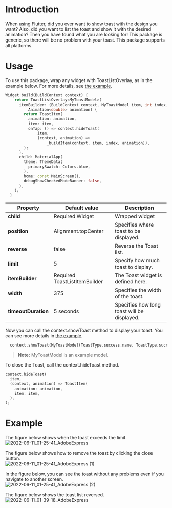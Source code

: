 #  Introduction

When using Flutter, did you ever want to show toast with the design you want? Also, did you want to list the toast and show it with the desired animation? Then you have found what you are looking for!
This package is generic, so there will be no problem with your toast.
This package supports all platforms.

#  Usage

To use this package, wrap any widget with ToastListOverlay, as in the example below. For more details, see [the example](https://github.com/bataa07/animated_toast_list/blob/develop/example/lib/sample_app.dart).
```dart
Widget build(BuildContext context) {
    return ToastListOverlay<MyToastModel>(
      itemBuilder: (BuildContext context, MyToastModel item, int index,
          Animation<double> animation) {
        return ToastItem(
          animation: animation,
          item: item,
          onTap: () => context.hideToast(
              item,
              (context, animation) =>
                  _buildItem(context, item, index, animation)),
        );
      },
      child: MaterialApp(
        theme: ThemeData(
          primarySwatch: Colors.blue,
        ),
        home: const MainScreen(),
        debugShowCheckedModeBanner: false,
      ),
    );
  }
```
| **Property** | **Default value** | **Description** |
|---|---|---|
| **child** | Required Widget | Wrapped widget |
| **position** | Alignment.topCenter | Specifies where toast to be displayed. |
| **reverse** | false | Reverse the Toast list. |
| **limit** | 5 | Specify how much toast to display. |
| **itemBuilder** | Required ToastListItemBuilder<T> | The Toast widget is defined here. |
| **width** | 375 | Specifies the width of the toast. |
| **timeoutDuration** | 5 seconds | Specifies how long toast will be displayed. |
  
Now you can call the context.showToast method to display your toast. You can see more details in [the example](https://github.com/bataa07/animated_toast_list/blob/develop/example/lib/main_screen.dart).
```dart
  context.showToast(MyToastModel(ToastType.success.name, ToastType.success));
```
> **Note:** MyToastModel is an example model.

To close the Toast, call the context.hideToast method.
```dart
context.hideToast(
  item,
  (context, animation) => ToastItem(
    animation: animation,
    item: item,
  ),
);
```

#  Example
  
The figure below shows when the toast exceeds the limit.  
![2022-06-11_01-25-41_AdobeExpress](https://user-images.githubusercontent.com/89500759/173130420-087d0f0c-6329-4aba-8080-9d714de631b4.gif)

The figure below shows how to remove the toast by clicking the close button.  
![2022-06-11_01-25-41_AdobeExpress (1)](https://user-images.githubusercontent.com/89500759/173130435-0fdf874c-9436-40aa-87fc-b8bf714b524e.gif)

In the figure below, you can see the toast without any problems even if you navigate to another screen.  
![2022-06-11_01-25-41_AdobeExpress (2)](https://user-images.githubusercontent.com/89500759/173130457-e0111ce9-b8e3-4358-816c-dcd8881abd68.gif)
  
The figure below shows the toast list reversed.  
![2022-06-11_01-39-18_AdobeExpress](https://user-images.githubusercontent.com/89500759/173130469-906e485c-c884-4d58-b893-eac6751ebb08.gif)
